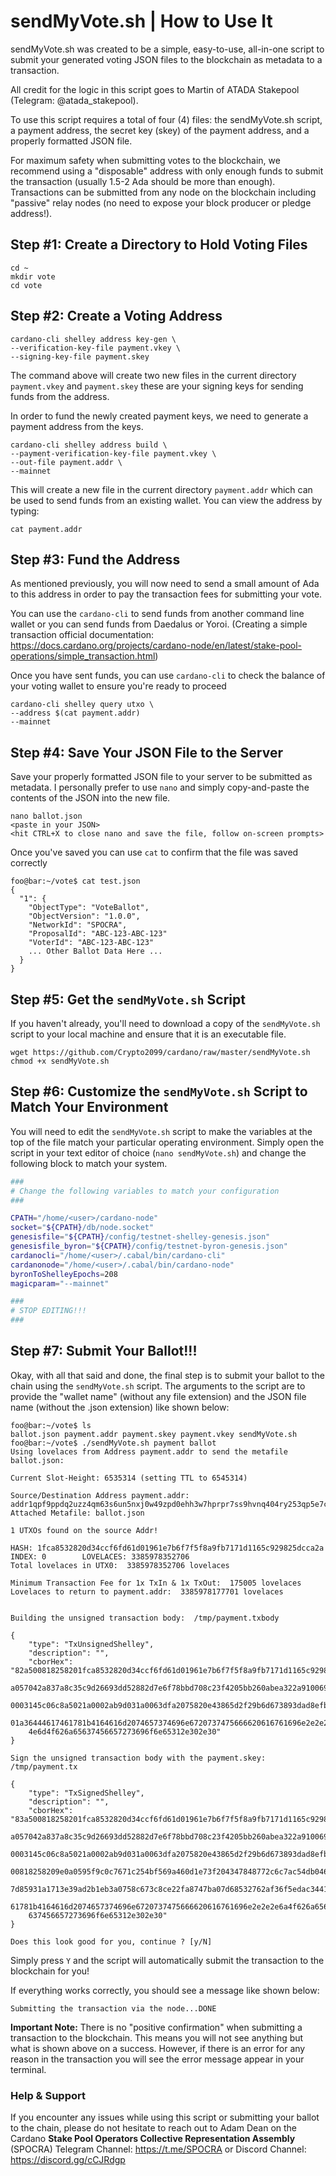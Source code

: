 # sendMyVote.sh | How to Use It

sendMyVote.sh was created to be a simple, easy-to-use, all-in-one script to submit your generated voting JSON files to the blockchain as metadata to a 
transaction.

All credit for the logic in this script goes to Martin of ATADA Stakepool (Telegram: @atada_stakepool).

To use this script requires a total of four (4) files: the sendMyVote.sh script, a payment address, the secret key (skey) of the payment address, and a
properly formatted JSON file.

For maximum safety when submitting votes to the blockchain, we recommend using a "disposable" address with only enough funds to submit the transaction 
(usually 1.5-2 Ada should be more than enough). Transactions can be submitted from any node on the blockchain including "passive" relay nodes (no need
to expose your block producer or pledge address!).

## Step #1: Create a Directory to Hold Voting Files

```console
cd ~
mkdir vote
cd vote
```

## Step #2: Create a Voting Address

```console
cardano-cli shelley address key-gen \
--verification-key-file payment.vkey \
--signing-key-file payment.skey
```
The command above will create two new files in the current directory `payment.vkey` and `payment.skey` these are your signing keys for sending funds from the address.

In order to fund the newly created payment keys, we need to generate a payment address from the keys.

```console
cardano-cli shelley address build \
--payment-verification-key-file payment.vkey \
--out-file payment.addr \
--mainnet
```
This will create a new file in the current directory `payment.addr` which can be used to send funds from an existing wallet. You can view the address by typing:
```console
cat payment.addr
```

## Step #3: Fund the Address

As mentioned previously, you will now need to send a small amount of Ada to this address in order to pay the transaction fees for submitting your vote.

You can use the `cardano-cli` to send funds from another command line wallet or you can send funds from Daedalus or Yoroi. (Creating a simple transaction official documentation: https://docs.cardano.org/projects/cardano-node/en/latest/stake-pool-operations/simple_transaction.html)

Once you have sent funds, you can use `cardano-cli` to check the balance of your voting wallet to ensure you're ready to proceed

```console
cardano-cli shelley query utxo \
--address $(cat payment.addr)
--mainnet
```

## Step #4: Save Your JSON File to the Server

Save your properly formatted JSON file to your server to be submitted as metadata. I personally prefer to use `nano` and simply copy-and-paste the contents
of the JSON into the new file.

```console
nano ballot.json
<paste in your JSON>
<hit CTRL+X to close nano and save the file, follow on-screen prompts>
```

Once you've saved you can use `cat` to confirm that the file was saved correctly

```console
foo@bar:~/vote$ cat test.json
{
  "1": {
    "ObjectType": "VoteBallot",
    "ObjectVersion": "1.0.0",
    "NetworkId": "SPOCRA",
    "ProposalId": "ABC-123-ABC-123"
    "VoterId": "ABC-123-ABC-123"
    ... Other Ballot Data Here ...
  }
}
```

## Step #5: Get the `sendMyVote.sh` Script

If you haven't already, you'll need to download a copy of the `sendMyVote.sh` script to your local machine and ensure that it is an executable file.

```console
wget https://github.com/Crypto2099/cardano/raw/master/sendMyVote.sh
chmod +x sendMyVote.sh
```

## Step #6: Customize the `sendMyVote.sh` Script to Match Your Environment

You will need to edit the `sendMyVote.sh` script to make the variables at the top of the file match your particular operating environment. Simply open the
script in your text editor of choice (`nano sendMyVote.sh`) and change the following block to match your system.

```bash
###
# Change the following variables to match your configuration
###

CPATH="/home/<user>/cardano-node"
socket="${CPATH}/db/node.socket"
genesisfile="${CPATH}/config/testnet-shelley-genesis.json"
genesisfile_byron="${CPATH}/config/testnet-byron-genesis.json"
cardanocli="/home/<user>/.cabal/bin/cardano-cli"
cardanonode="/home/<user>/.cabal/bin/cardano-node"
byronToShelleyEpochs=208
magicparam="--mainnet"

###
# STOP EDITING!!!
###
```

## Step #7: Submit Your Ballot!!!

Okay, with all that said and done, the final step is to submit your ballot to the chain using the `sendMyVote.sh` script. The arguments to the script are
to provide the "wallet name" (without any file extension) and the JSON file name (without the .json extension) like shown below:

```console
foo@bar:~/vote$ ls
ballot.json payment.addr payment.skey payment.vkey sendMyVote.sh
foo@bar:~/vote$ ./sendMyVote.sh payment ballot
Using lovelaces from Address payment.addr to send the metafile ballot.json:

Current Slot-Height: 6535314 (setting TTL to 6545314)

Source/Destination Address payment.addr: addr1qpf9ppdq2uzz4qm63s6un5nxj0w49zpd0ehh3w7hprpr7ss9hvnq404ry253qp5e7ccmdpspklgpg7d90weh6g9j3elsks24c4
Attached Metafile: ballot.json

1 UTXOs found on the source Addr!

HASH: 1fca8532820d34ccf6fd61d01961e7b6f7f5f8a9fb7171d1165c929825dcca2a   INDEX: 0        LOVELACES: 3385978352706
Total lovelaces in UTX0:  3385978352706 lovelaces

Minimum Transaction Fee for 1x TxIn & 1x TxOut:  175005 lovelaces
Lovelaces to return to payment.addr:  3385978177701 lovelaces


Building the unsigned transaction body:  /tmp/payment.txbody

{
    "type": "TxUnsignedShelley",
    "description": "",
    "cborHex": "82a500818258201fca8532820d34ccf6fd61d01961e7b6f7f5f8a9fb7171d1165c929825dcca2a00018182583900525085
    a057042a837a8c35c9d26693dd52882d7e6f78bbd708c23f4205bb260abea322a9100699f631b68601b7d01479a57bb37d20b28e7f1b00
    0003145c06c8a5021a0002ab9d031a0063dfa2075820e43865d2f29b6d673893dad8efb616d2d67001f48e14f39d20095646be03a3a0a1
    01a36444617461781b4164616d2074657374696e6720737475666620616761696e2e2e2e6a4f626a6563745479706568546573744a534f
    4e6d4f626a65637456657273696f6e65312e302e30"
}

Sign the unsigned transaction body with the payment.skey:  /tmp/payment.tx

{
    "type": "TxSignedShelley",
    "description": "",
    "cborHex": "83a500818258201fca8532820d34ccf6fd61d01961e7b6f7f5f8a9fb7171d1165c929825dcca2a00018182583900525085
    a057042a837a8c35c9d26693dd52882d7e6f78bbd708c23f4205bb260abea322a9100699f631b68601b7d01479a57bb37d20b28e7f1b00
    0003145c06c8a5021a0002ab9d031a0063dfa2075820e43865d2f29b6d673893dad8efb616d2d67001f48e14f39d20095646be03a3a0a1
    00818258209e0a0595f9c0c7671c254bf569a460d1e73f204347848772c6c7ac54db04667658400d70762745a0ce86ab888165a0793cef
    7d85931a1713e39ad2b1eb3a0758c673c8ce22fa8747ba07d68532762af36f5edac3441b7e011db76578e818e51a5f0ca101a364446174
    61781b4164616d2074657374696e6720737475666620616761696e2e2e2e6a4f626a6563745479706568546573744a534f4e6d4f626a65
    637456657273696f6e65312e302e30"
}

Does this look good for you, continue ? [y/N]
```

Simply press `Y` and the script will automatically submit the transaction to the blockchain for you!

If everything works correctly, you should see a message like shown below:

```console
Submitting the transaction via the node...DONE
```

**Important Note:** There is no "positive confirmation" when submitting a transaction to the blockchain. This means
you will not see anything but what is shown above on a success. However, if there is an error for any reason in the
transaction you will see the error message appear in your terminal.

### Help & Support
If you encounter any issues while using this script or submitting your ballot to the chain, please do not hesitate
to reach out to Adam Dean on the Cardano **Stake Pool Operators Collective Representation Assembly** (SPOCRA) Telegram
Channel: https://t.me/SPOCRA or Discord Channel: https://discord.gg/cCJRdgp
